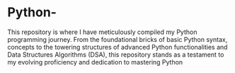 # Python-
This repository is where I have meticulously compiled my Python programming journey. From the foundational bricks of basic Python syntax, concepts to the towering structures of advanced Python functionalities and Data Structures Algorithms (DSA), this repository stands as a testament to my evolving proficiency and dedication to mastering Python
